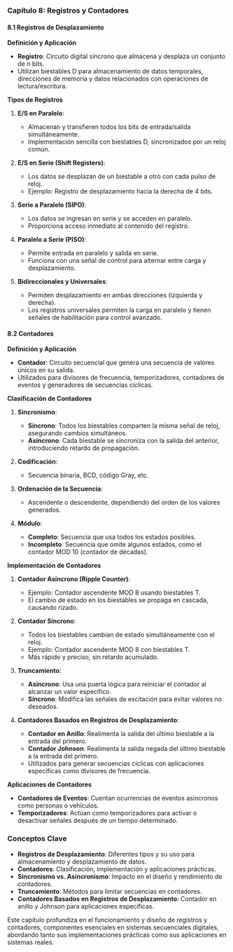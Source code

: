 ### Capítulo 8: Registros y Contadores

#### 8.1 Registros de Desplazamiento

**Definición y Aplicación**
- **Registro**: Circuito digital síncrono que almacena y desplaza un conjunto de n bits.
- Utilizan biestables D para almacenamiento de datos temporales, direcciones de memoria y datos relacionados con operaciones de lectura/escritura.

**Tipos de Registros**
1. **E/S en Paralelo**:
   - Almacenan y transfieren todos los bits de entrada/salida simultáneamente.
   - Implementación sencilla con biestables D, sincronizados por un reloj común.

2. **E/S en Serie (Shift Registers)**:
   - Los datos se desplazan de un biestable a otro con cada pulso de reloj.
   - Ejemplo: Registro de desplazamiento hacia la derecha de 4 bits.

3. **Serie a Paralelo (SIPO)**:
   - Los datos se ingresan en serie y se acceden en paralelo.
   - Proporciona acceso inmediato al contenido del registro.

4. **Paralelo a Serie (PISO)**:
   - Permite entrada en paralelo y salida en serie.
   - Funciona con una señal de control para alternar entre carga y desplazamiento.

5. **Bidireccionales y Universales**:
   - Permiten desplazamiento en ambas direcciones (izquierda y derecha).
   - Los registros universales permiten la carga en paralelo y tienen señales de habilitación para control avanzado.

#### 8.2 Contadores

**Definición y Aplicación**
- **Contador**: Circuito secuencial que genera una secuencia de valores únicos en su salida.
- Utilizados para divisores de frecuencia, temporizadores, contadores de eventos y generadores de secuencias cíclicas.

**Clasificación de Contadores**
1. **Sincronismo**:
   - **Síncrono**: Todos los biestables comparten la misma señal de reloj, asegurando cambios simultáneos.
   - **Asíncrono**: Cada biestable se sincroniza con la salida del anterior, introduciendo retardo de propagación.

2. **Codificación**:
   - Secuencia binaria, BCD, código Gray, etc.

3. **Ordenación de la Secuencia**:
   - Ascendente o descendente, dependiendo del orden de los valores generados.

4. **Módulo**:
   - **Completo**: Secuencia que usa todos los estados posibles.
   - **Incompleto**: Secuencia que omite algunos estados, como el contador MOD 10 (contador de décadas).

**Implementación de Contadores**
1. **Contador Asíncrono (Ripple Counter)**:
   - Ejemplo: Contador ascendente MOD 8 usando biestables T.
   - El cambio de estado en los biestables se propaga en cascada, causando rizado.

2. **Contador Síncrono**:
   - Todos los biestables cambian de estado simultáneamente con el reloj.
   - Ejemplo: Contador ascendente MOD 8 con biestables T.
   - Más rápido y preciso, sin retardo acumulado.

3. **Truncamiento**:
   - **Asíncrono**: Usa una puerta lógica para reiniciar el contador al alcanzar un valor específico.
   - **Síncrono**: Modifica las señales de excitación para evitar valores no deseados.

4. **Contadores Basados en Registros de Desplazamiento**:
   - **Contador en Anillo**: Realimenta la salida del último biestable a la entrada del primero.
   - **Contador Johnson**: Realimenta la salida negada del último biestable a la entrada del primero.
   - Utilizados para generar secuencias cíclicas con aplicaciones específicas como divisores de frecuencia.

**Aplicaciones de Contadores**
- **Contadores de Eventos**: Cuentan ocurrencias de eventos asíncronos como personas o vehículos.
- **Temporizadores**: Actúan como temporizadores para activar o desactivar señales después de un tiempo determinado.

### Conceptos Clave
- **Registros de Desplazamiento**: Diferentes tipos y su uso para almacenamiento y desplazamiento de datos.
- **Contadores**: Clasificación, implementación y aplicaciones prácticas.
- **Sincronismo vs. Asincronismo**: Impacto en el diseño y rendimiento de contadores.
- **Truncamiento**: Métodos para limitar secuencias en contadores.
- **Contadores Basados en Registros de Desplazamiento**: Contador en anillo y Johnson para aplicaciones específicas.

Este capítulo profundiza en el funcionamiento y diseño de registros y contadores, componentes esenciales en sistemas secuenciales digitales, abordando tanto sus implementaciones prácticas como sus aplicaciones en sistemas reales.

